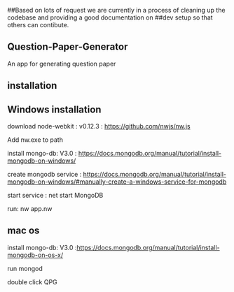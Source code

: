 ##Based on lots of request we are currently in a process of cleaning up the codebase and providing a good documentation on ##dev setup so that others can contibute.

## Question-Paper-Generator       

An app for generating question paper

## installation

## Windows installation
download node-webkit : v0.12.3 : https://github.com/nwjs/nw.js


Add nw.exe to path  

install mongo-db: V3.0 : https://docs.mongodb.org/manual/tutorial/install-mongodb-on-windows/

create mongodb service : https://docs.mongodb.org/manual/tutorial/install-mongodb-on-windows/#manually-create-a-windows-service-for-mongodb

start service : net start MongoDB


run: nw app.nw

## mac os 
install mongo-db: V3.0 :https://docs.mongodb.org/manual/tutorial/install-mongodb-on-os-x/

run mongod

double click QPG
